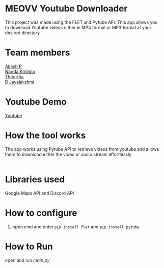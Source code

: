 # MEOVV Youtube Downloader

This project was made using the FLET and Pytube API. This app allows you to download Youtube videos either in MP4 format or MP3 format at your desired directory.

# Team members

[Akash P](https://github.com/FrostyCake47) <br />
[Nanda Krishna](https://github.com/frostyscupcake) <br />
[Theertha](https://github.com/Aquabenedicta) <br />
[B Jayalakshmi](https://github.com/BJayalakshmi) <br />

# Youtube Demo
[Youtube](https://www.youtube.com/watch?v=HTqX-UFkiu4)

# How the tool works
The app works using Pytube API to retrieve videos from youtube and allows them to download either the video or audio stream effortlessly <br /> 
<br /> 

# Libraries used
Google Maps API and Discord API

# How to configure
1) open cmd and enter ```pip install flet``` and ```pip install pytube```

# How to Run
open and run _main.py_
